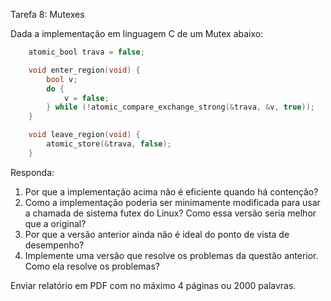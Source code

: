 Tarefa 8: Mutexes

Dada a implementação em linguagem C de um Mutex abaixo:

```C
    atomic_bool trava = false;

    void enter_region(void) {
        bool v;
        do {
            v = false;
        } while (!atomic_compare_exchange_strong(&trava, &v, true));
    }

    void leave_region(void) {
        atomic_store(&trava, false);
    }
```


Responda:
1. Por que a implementação acima não é eficiente quando há contenção?
2. Como a implementação poderia ser minimamente modificada para usar a chamada de sistema futex do Linux? Como essa versão seria melhor que a original?
3. Por que a versão anterior ainda não é ideal do ponto de vista de desempenho?
4. Implemente uma versão que resolve os problemas da questão anterior. Como ela resolve os problemas?

Enviar relatório em PDF com no máximo 4 páginas ou 2000 palavras.
